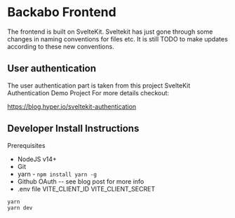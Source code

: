# Backabo Frontend

The frontend is built on SvelteKit. Sveltekit has just gone through some changes in naming conventions for files etc. It is still TODO to make updates according to these new conventions. 

## User authentication
The user authentication part is taken from this project
SvelteKit Authentication Demo Project
For more details checkout:

https://blog.hyper.io/sveltekit-authentication

## Developer Install Instructions

Prerequisites

* NodeJS v14+
* Git
* yarn - `npm install yarn -g`
* Github OAuth -- see blog post for more info
* .env file 
  VITE_CLIENT_ID
  VITE_CLIENT_SECRET

```
yarn
yarn dev
```